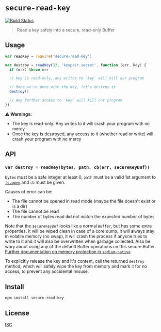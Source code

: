 # `secure-read-key`

[![Build Status](https://travis-ci.org/emilbayes/secure-read-key.svg?branch=master)](https://travis-ci.org/emilbayes/secure-read-key)

> Read a key safely into a secure, read-only Buffer

## Usage

```js
var readKey = require('secure-read-key')

var destroy = readKey(32, 'keypair.secret', function (err, key) {
  if (err) throw err

  // key is read-only, any writes to `key` will kill our program

  // Once we're done with the key, let's destroy it
  destroy()

  // Any further access to `key` will kill our program
})
```

**:warning: Warnings:**

* The key is read-only. Any writes to it will crash your program with no mercy
* Once the key is destroyed, any access to it (whether read or write) will
  crash your program with no mercy

## API

### `var destroy = readKey(bytes, path, cb(err, secureKeyBuf))`

`bytes` must be a safe integer at least 0, `path` must be a valid 1st argument
to [`fs.open`](https://nodejs.org/api/fs.html#fs_fs_open_path_flags_mode_callback)
and `cb` must be given.

Causes of error can be:

* The file cannot be opened in read mode (maybe the file doesn't exist or is a dir)
* The file cannot be read
* The number of bytes read did not match the expected number of bytes

Note that the `secureKeyBuf` looks like a normal `Buffer`, but has some extra
properties. It will be wiped clean in case of a core dump, it will always stay
in volatile memory (no swap), it will crash the process if anyone tries to
write to it and it will also be overwritten when garbage collected. Also be wary
about using any of the default Buffer operations on this secure Buffer.
[Further documentation on memory protection in `sodium-native`](https://github.com/sodium-friends/sodium-native#memory-protection)

To explicitly release the key and it's content, call the returned `destroy`
method, which will safely wipe the key from memory and mark it for no access,
to prevent any accidental misuse.

## Install

```sh
npm install secure-read-key
```

## License

[ISC](LICENSE)
